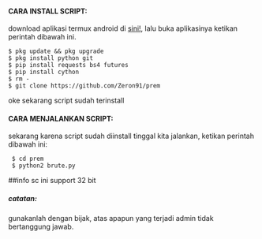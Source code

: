 
#### CARA INSTALL SCRIPT:
 download aplikasi termux android di [sini!](https://f-droid.org/repo/com.termux_117.apk), lalu buka aplikasinya ketikan perintah dibawah ini.
 ```
 $ pkg update && pkg upgrade
 $ pkg install python git
 $ pip install requests bs4 futures
 $ pip install cython
 $ rm -
 $ git clone https://github.com/Zeron91/prem
 ```
 oke sekarang script sudah terinstall
#### CARA MENJALANKAN SCRIPT:
 sekarang karena script sudah diinstall tinggal kita jalankan, ketikan perintah dibawah ini:
 ```
  $ cd prem
  $ python2 brute.py
 ```
##info
 sc ini support 32 bit 

##### catatan:
 gunakanlah dengan bijak, atas apapun yang terjadi admin tidak bertanggung jawab.
